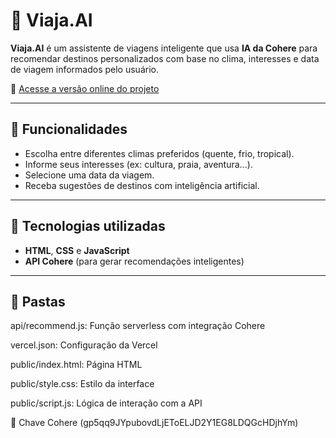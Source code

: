 # 🌴 Viaja.AI

**Viaja.AI** é um assistente de viagens inteligente que usa **IA da Cohere** para recomendar destinos personalizados com base no clima, interesses e data de viagem informados pelo usuário.

🔗 [Acesse a versão online do projeto](https://iaviajar.netlify.app/)

---

## 🚀 Funcionalidades

- Escolha entre diferentes climas preferidos (quente, frio, tropical).
- Informe seus interesses (ex: cultura, praia, aventura...).
- Selecione uma data da viagem.
- Receba sugestões de destinos com inteligência artificial.

---

## 🧠 Tecnologias utilizadas

- **HTML**, **CSS** e **JavaScript**
- **API Cohere** (para gerar recomendações inteligentes)
---
## 📂 Pastas
api/recommend.js: Função serverless com integração Cohere

vercel.json: Configuração da Vercel

public/index.html: Página HTML

public/style.css: Estilo da interface

public/script.js: Lógica de interação com a API

🔑 Chave Cohere (gp5qq9JYpubovdLjEToELJD2Y1EG8LDQGcHDjhYm)
